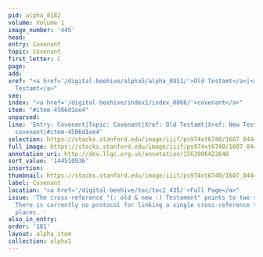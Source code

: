 ```yaml
---
pid: alpha_0182
volume: Volume 1
image_number: '445'
head:
entry: Covenant
topic: Covenant
first_letter: C
page:
add:
xref: "<a href='/digital-beehive/alpha5/alpha_0951/'>Old Testamt</a>|<a href='/digital-beehive/alpha5/alpha_0952/'>New
  Testamt</a>"
see:
index: "<a href='/digital-beehive/index1/index_0866/'>covenant</a>"
item: "#item-4506d1ee4"
unparsed:
line: 'Entry: Covenant|Topic: Covenant|Xref: Old Testamt|Xref: New Testamt|Index:
  covenant|#item-4506d1ee4'
selection: https://stacks.stanford.edu/image/iiif/ps974xt6740/1607_0444/341,936,3065,236/full/0/default.jpg
full_image: https://stacks.stanford.edu/image/iiif/ps974xt6740/1607_0444/full/full/0/default.jpg
annotation_uri: http://dev.llgc.org.uk/annotation/1563906423848
sort_value: '144510936'
insertion:
thumbnail: https://stacks.stanford.edu/image/iiif/ps974xt6740/1607_0444/341,936,600,180/250,/0/default.jpg
label: Covenant
location: "<a href='/digital-beehive/toc/toc1_435/'>Full Page</a>"
issue: 'The cross-reference "(: old & new :) Testament" points to two separate entries.
  There is currently no protocol for linking a single cross-reference to two different
  places. '
also_in_entry:
order: '181'
layout: alpha_item
collection: alpha1
---
```

